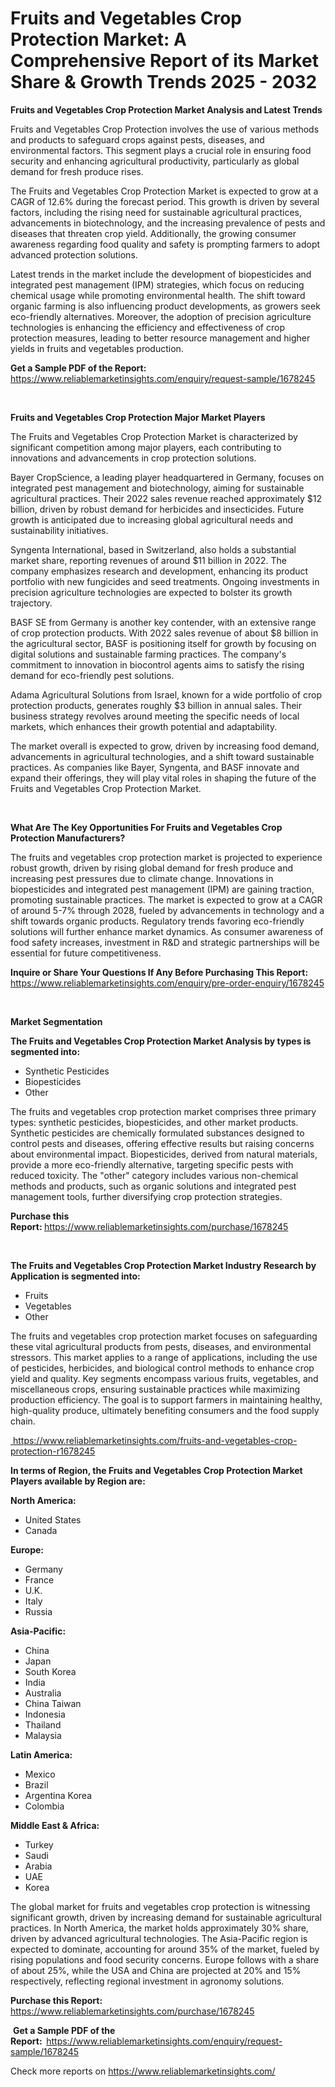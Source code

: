<p><h1>Fruits and Vegetables Crop Protection Market: A Comprehensive Report of its Market Share & Growth Trends 2025 - 2032</h1></p><p><strong>Fruits and Vegetables Crop Protection Market Analysis and Latest Trends</strong></p>
<p><p>Fruits and Vegetables Crop Protection involves the use of various methods and products to safeguard crops against pests, diseases, and environmental factors. This segment plays a crucial role in ensuring food security and enhancing agricultural productivity, particularly as global demand for fresh produce rises. </p><p>The Fruits and Vegetables Crop Protection Market is expected to grow at a CAGR of 12.6% during the forecast period. This growth is driven by several factors, including the rising need for sustainable agricultural practices, advancements in biotechnology, and the increasing prevalence of pests and diseases that threaten crop yield. Additionally, the growing consumer awareness regarding food quality and safety is prompting farmers to adopt advanced protection solutions.</p><p>Latest trends in the market include the development of biopesticides and integrated pest management (IPM) strategies, which focus on reducing chemical usage while promoting environmental health. The shift toward organic farming is also influencing product developments, as growers seek eco-friendly alternatives. Moreover, the adoption of precision agriculture technologies is enhancing the efficiency and effectiveness of crop protection measures, leading to better resource management and higher yields in fruits and vegetables production.</p></p>
<p><strong>Get a Sample PDF of the Report:&nbsp;</strong> <a href="https://www.reliablemarketinsights.com/enquiry/request-sample/1678245?utm_campaign=3261&utm_medium=2&utm_source=Github&utm_content=ia&utm_term=25032025&utm_id=fruits-and-vegetables-crop-protection">https://www.reliablemarketinsights.com/enquiry/request-sample/1678245</a></p>
<p>&nbsp;</p>
<p><strong>Fruits and Vegetables Crop Protection Major Market Players</strong></p>
<p><p>The Fruits and Vegetables Crop Protection Market is characterized by significant competition among major players, each contributing to innovations and advancements in crop protection solutions. </p><p>Bayer CropScience, a leading player headquartered in Germany, focuses on integrated pest management and biotechnology, aiming for sustainable agricultural practices. Their 2022 sales revenue reached approximately $12 billion, driven by robust demand for herbicides and insecticides. Future growth is anticipated due to increasing global agricultural needs and sustainability initiatives.</p><p>Syngenta International, based in Switzerland, also holds a substantial market share, reporting revenues of around $11 billion in 2022. The company emphasizes research and development, enhancing its product portfolio with new fungicides and seed treatments. Ongoing investments in precision agriculture technologies are expected to bolster its growth trajectory.</p><p>BASF SE from Germany is another key contender, with an extensive range of crop protection products. With 2022 sales revenue of about $8 billion in the agricultural sector, BASF is positioning itself for growth by focusing on digital solutions and sustainable farming practices. The company's commitment to innovation in biocontrol agents aims to satisfy the rising demand for eco-friendly pest solutions.</p><p>Adama Agricultural Solutions from Israel, known for a wide portfolio of crop protection products, generates roughly $3 billion in annual sales. Their business strategy revolves around meeting the specific needs of local markets, which enhances their growth potential and adaptability.</p><p>The market overall is expected to grow, driven by increasing food demand, advancements in agricultural technologies, and a shift toward sustainable practices. As companies like Bayer, Syngenta, and BASF innovate and expand their offerings, they will play vital roles in shaping the future of the Fruits and Vegetables Crop Protection Market.</p></p>
<p>&nbsp;</p>
<p><strong>What Are The Key Opportunities For Fruits and Vegetables Crop Protection Manufacturers?</strong></p>
<p><p>The fruits and vegetables crop protection market is projected to experience robust growth, driven by rising global demand for fresh produce and increasing pest pressures due to climate change. Innovations in biopesticides and integrated pest management (IPM) are gaining traction, promoting sustainable practices. The market is expected to grow at a CAGR of around 5-7% through 2028, fueled by advancements in technology and a shift towards organic products. Regulatory trends favoring eco-friendly solutions will further enhance market dynamics. As consumer awareness of food safety increases, investment in R&D and strategic partnerships will be essential for future competitiveness.</p></p>
<p><strong>Inquire or Share Your Questions If Any Before Purchasing This Report:</strong> <a href="https://www.reliablemarketinsights.com/enquiry/pre-order-enquiry/1678245?utm_campaign=3261&utm_medium=2&utm_source=Github&utm_content=ia&utm_term=25032025&utm_id=fruits-and-vegetables-crop-protection">https://www.reliablemarketinsights.com/enquiry/pre-order-enquiry/1678245</a></p>
<p>&nbsp;</p>
<p><strong>Market Segmentation</strong></p>
<p><strong>The Fruits and Vegetables Crop Protection Market Analysis by types is segmented into:</strong></p>
<p><ul><li>Synthetic Pesticides</li><li>Biopesticides</li><li>Other</li></ul></p>
<p><p>The fruits and vegetables crop protection market comprises three primary types: synthetic pesticides, biopesticides, and other market products. Synthetic pesticides are chemically formulated substances designed to control pests and diseases, offering effective results but raising concerns about environmental impact. Biopesticides, derived from natural materials, provide a more eco-friendly alternative, targeting specific pests with reduced toxicity. The "other" category includes various non-chemical methods and products, such as organic solutions and integrated pest management tools, further diversifying crop protection strategies.</p></p>
<p><strong>Purchase this Report:&nbsp;</strong><a href="https://www.reliablemarketinsights.com/purchase/1678245?utm_campaign=3261&utm_medium=2&utm_source=Github&utm_content=ia&utm_term=25032025&utm_id=fruits-and-vegetables-crop-protection">https://www.reliablemarketinsights.com/purchase/1678245</a></p>
<p>&nbsp;</p>
<p><strong>The Fruits and Vegetables Crop Protection Market Industry Research by Application is segmented into:</strong></p>
<p><ul><li>Fruits</li><li>Vegetables</li><li>Other</li></ul></p>
<p><p>The fruits and vegetables crop protection market focuses on safeguarding these vital agricultural products from pests, diseases, and environmental stressors. This market applies to a range of applications, including the use of pesticides, herbicides, and biological control methods to enhance crop yield and quality. Key segments encompass various fruits, vegetables, and miscellaneous crops, ensuring sustainable practices while maximizing production efficiency. The goal is to support farmers in maintaining healthy, high-quality produce, ultimately benefiting consumers and the food supply chain.</p></p>
<p><a href="https://www.reliablemarketinsights.com/fruits-and-vegetables-crop-protection-r1678245?utm_campaign=3261&utm_medium=2&utm_source=Github&utm_content=ia&utm_term=25032025&utm_id=fruits-and-vegetables-crop-protection">&nbsp;https://www.reliablemarketinsights.com/fruits-and-vegetables-crop-protection-r1678245</a></p>
<p><strong>In terms of Region, the Fruits and Vegetables Crop Protection Market Players available by Region are:</strong></p>
<p>
    <p> <strong> North America: </strong>
        <ul>
            <li>United States</li>
            <li>Canada</li>
        </ul>
        </p> 
    <p> <strong> Europe: </strong>
        <ul>
            <li>Germany</li>
            <li>France</li>
            <li>U.K.</li>
            <li>Italy</li>
            <li>Russia</li>
        </ul>
        </p> 
    <p> <strong> Asia-Pacific: </strong>
        <ul>
            <li>China</li>
            <li>Japan</li>
            <li>South Korea</li>
            <li>India</li>
            <li>Australia</li>
            <li>China Taiwan</li>
            <li>Indonesia</li>
            <li>Thailand</li>
            <li>Malaysia</li>
        </ul>
        </p> 
    <p> <strong> Latin America: </strong>
        <ul>
            <li>Mexico</li>
            <li>Brazil</li>
            <li>Argentina Korea</li>
            <li>Colombia</li>
        </ul>
        </p> 
    <p> <strong> Middle East & Africa: </strong>
        <ul>
            <li>Turkey</li>
            <li>Saudi</li>
            <li>Arabia</li>
            <li>UAE</li>
            <li>Korea</li>
        </ul>
    </p>
    </p>
<p><p>The global market for fruits and vegetables crop protection is witnessing significant growth, driven by increasing demand for sustainable agricultural practices. In North America, the market holds approximately 30% share, driven by advanced agricultural technologies. The Asia-Pacific region is expected to dominate, accounting for around 35% of the market, fueled by rising populations and food security concerns. Europe follows with a share of about 25%, while the USA and China are projected at 20% and 15% respectively, reflecting regional investment in agronomy solutions.</p></p>
<p><strong>Purchase this Report: </strong><a href="https://www.reliablemarketinsights.com/purchase/1678245?utm_campaign=3261&utm_medium=2&utm_source=Github&utm_content=ia&utm_term=25032025&utm_id=fruits-and-vegetables-crop-protection">https://www.reliablemarketinsights.com/purchase/1678245</a></p>
<p>&nbsp;<strong>Get a Sample PDF of the Report:&nbsp;&nbsp;</strong><a href="https://www.reliablemarketinsights.com/enquiry/request-sample/1678245?utm_campaign=3261&utm_medium=2&utm_source=Github&utm_content=ia&utm_term=25032025&utm_id=fruits-and-vegetables-crop-protection">https://www.reliablemarketinsights.com/enquiry/request-sample/1678245</a></p>
<p><strong></strong></p>
<p>Check more reports on <a href="https://www.reliablemarketinsights.com/?utm_campaign=3261&utm_medium=2&utm_source=Github&utm_content=ia&utm_term=25032025&utm_id=fruits-and-vegetables-crop-protection">https://www.reliablemarketinsights.com/</a></p>